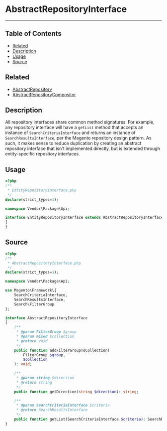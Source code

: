 # AbstractRepositoryInterface

---

## Table of Contents

- [Related](#related)
- [Description](#description)
- [Usage](#usage)
- [Source](#source)

## Related

- [AbstractRepository](AbstractRepository.md)
- [AbstractRepositoryCompositor](AbstractRepositoryCompositor.md)

## Description

All repository interfaces share common method signatures. For example, any repository interface
will have a `getList` method that accepts an instance of `SearchCriteriaInterface` and returns
an instance of `SearchResultsInterface`, per the Magento repository design pattern. As such, it
makes sense to reduce duplication by creating an abstract repository interface that isn't
implemented directly, but is extended through entity-specific repository interfaces.

## Usage

```php
<?php
/**
 * EntityRepositoryInterface.php
 */
declare(strict_types=1);

namespace Vendor\Package\Api;

interface EntityRepositoryInterface extends AbstractRepositoryInterface
{
}
```

## Source

```php
<?php
/**
 * AbstractRepositoryInterface.php
 */
declare(strict_types=1);

namespace Vendor\Package\Api;

use Magento\Framework\{
    SearchCriteriaInterface,
    SearchResultsInterface,
    Search\FilterGroup
};

interface AbstractRepositoryInterface
{
    /**
     * @param FilterGroup $group
     * @param mixed $collection
     * @return void
     */
    public function addFilterGroupToCollection(
        FilterGroup $group,
        $collection
    ): void;

    /**
     * @param string $direction
     * @return string
     */
    public function getDirection(string $direction): string;

    /**
     * @param SearchCriteriaInterface $criteria
     * @return SearchResultsInterface
     */
    public function getList(SearchCriteriaInterface $criteria): SearchResultsInterface;
}
```
